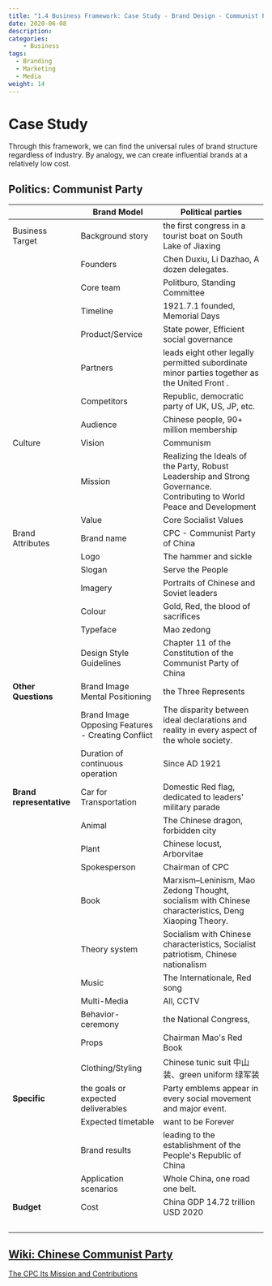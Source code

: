 ```yaml
---
title: "1.4 Business Framework: Case Study - Brand Design - Communist Party"
date: 2020-06-08
description:
categories:
    - Business
tags:
  - Branding
  - Marketing
  - Media
weight: 14
---
```


# Case Study

Through this framework, we can find the universal rules of brand structure regardless of industry. By analogy, we can create influential brands at a relatively low cost.

## Politics: Communist Party

| | **Brand Model** | **Political parties** |
| --- | --- | --- |
| Business Target | Background story | the first congress in a tourist boat on South Lake of Jiaxing |
| | Founders | Chen Duxiu, Li Dazhao, A dozen delegates. |
| | Core team | Politburo, Standing Committee |
| | Timeline | 1921.7.1 founded, Memorial Days |
| | Product/Service | State power, Efficient social governance |
| | Partners | leads eight other legally permitted subordinate minor parties together as the United Front . |
| | Competitors | Republic, democratic party of UK, US, JP, etc. |
| | Audience | Chinese people, 90+ million membership |
| Culture | Vision | Communism |
| | Mission | Realizing the Ideals of the Party, Robust Leadership and Strong Governance. Contributing to World Peace and Development |
| | Value | Core Socialist Values |
| Brand Attributes | Brand name | CPC - Communist Party of China |
| | Logo | The hammer and sickle |
| | Slogan | Serve the People |
| | Imagery | Portraits of Chinese and Soviet leaders |
| | Colour | Gold, Red, the blood of sacrifices |
| | Typeface | Mao zedong |
| | Design Style Guidelines | Chapter 11 of the Constitution of the Communist Party of China |
| **Other Questions** | Brand Image Mental Positioning | the Three Represents |
| | Brand Image Opposing Features - Creating Conflict | The disparity between ideal declarations and reality in every aspect of the whole society. |
| | Duration of continuous operation | Since AD 1921 |
| **Brand representative** | Car for Transportation | Domestic Red flag, dedicated to leaders' military parade |
| | Animal | The Chinese dragon, forbidden city |
| | Plant | Chinese locust, Arborvitae |
| | Spokesperson | Chairman of CPC |
| | Book | Marxism–Leninism, Mao Zedong Thought, socialism with Chinese characteristics, Deng Xiaoping Theory. |
| | Theory system | Socialism with Chinese characteristics, Socialist patriotism, Chinese nationalism |
| | Music | The Internationale, Red song |
| | Multi-Media | All, CCTV |
| | Behavior-ceremony | the National Congress, |
| | Props | Chairman Mao's Red Book |
| | Clothing/Styling | Chinese tunic suit 中山装、green uniform 绿军装 |
| **Specific** | the goals or expected deliverables | Party emblems appear in every social movement and major event. |
| | Expected timetable | want to be Forever |
| | Brand results | leading to the establishment of the People's Republic of China |
| | Application scenarios | Whole China, one road one belt. |
| **Budget** | Cost | China GDP 14.72 trillion USD 2020 |
| | | |



## [Wiki: Chinese Communist Party](https://en.wikipedia.org/wiki/Chinese_Communist_Party)

[The CPC Its Mission and Contributions](http://www.news.cn/english/2021-08/26/c_1310148193.htm)


